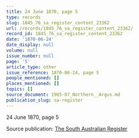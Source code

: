 ```yaml
---
title: 24 June 1870, page 5
type: records
slug: 1845_76_sa_register_content_23362
url: /records/1845_76_sa_register_content_23362/
record_id: 1845_76_sa_register_content_23362
date: '1870-06-24'
date_display: null
volume: null
issue_number: null
page: '5'
article_type: other
issue_reference: 1870-06-24, page 5
people_mentioned: []
places_mentioned: []
topics: []
source_document: 1985-87_Northern__Argus.md
publication_slug: sa-register
---
```


24 June 1870, page 5

Source publication: [The South Australian Register](/publications/sa-register/)
